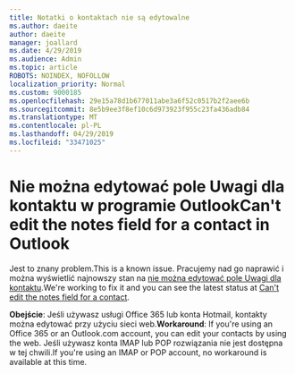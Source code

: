 ```yaml
---
title: Notatki o kontaktach nie są edytowalne
ms.author: daeite
author: daeite
manager: joallard
ms.date: 4/29/2019
ms.audience: Admin
ms.topic: article
ROBOTS: NOINDEX, NOFOLLOW
localization_priority: Normal
ms.custom: 9000185
ms.openlocfilehash: 29e15a78d1b677011abe3a6f52c0517b2f2aee6b
ms.sourcegitcommit: 8e5b9ee3f8ef10c6d973923f955c23fa436adb84
ms.translationtype: MT
ms.contentlocale: pl-PL
ms.lasthandoff: 04/29/2019
ms.locfileid: "33471025"
---
```

# <a name="cant-edit-the-notes-field-for-a-contact-in-outlook"></a><span data-ttu-id="92372-102">Nie można edytować pole Uwagi dla kontaktu w programie Outlook</span><span class="sxs-lookup"><span data-stu-id="92372-102">Can't edit the notes field for a contact in Outlook</span></span>

<span data-ttu-id="92372-103">Jest to znany problem.</span><span class="sxs-lookup"><span data-stu-id="92372-103">This is a known issue.</span></span> <span data-ttu-id="92372-104">Pracujemy nad go naprawić i można wyświetlić najnowszy stan na [nie można edytować pole Uwagi dla kontaktu](https://support.office.com/article/fb8394ce-04ce-48b5-bae4-be46f77f10fe).</span><span class="sxs-lookup"><span data-stu-id="92372-104">We're working to fix it and you can see the latest status at [Can't edit the notes field for a contact](https://support.office.com/article/fb8394ce-04ce-48b5-bae4-be46f77f10fe).</span></span>

<span data-ttu-id="92372-105">**Obejście**: Jeśli używasz usługi Office 365 lub konta Hotmail, kontakty można edytować przy użyciu sieci web.</span><span class="sxs-lookup"><span data-stu-id="92372-105">**Workaround**: If you're using an Office 365 or an Outlook.com account, you can edit your contacts by using the web.</span></span> <span data-ttu-id="92372-106">Jeśli używasz konta IMAP lub POP rozwiązania nie jest dostępna w tej chwili.</span><span class="sxs-lookup"><span data-stu-id="92372-106">If you're using an IMAP or POP account, no workaround is available at this time.</span></span>